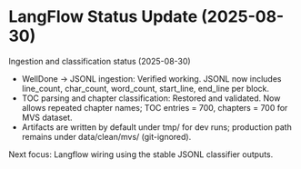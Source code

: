 # LangFlow Status Update (2025-08-30)

Ingestion and classification status (2025-08-30)

- WellDone -> JSONL ingestion: Verified working. JSONL now includes line_count, char_count, word_count, start_line, end_line per block.
- TOC parsing and chapter classification: Restored and validated. Now allows repeated chapter names; TOC entries = 700, chapters = 700 for MVS dataset.
- Artifacts are written by default under tmp/ for dev runs; production path remains under data/clean/mvs/ (git-ignored).

Next focus: Langflow wiring using the stable JSONL classifier outputs.
